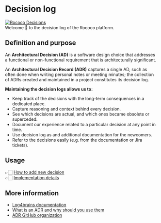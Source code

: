<!-- This file is the homepage of your Log4brains knowledge base. You are free to edit it as you want -->

# Decision log
[![Rococo Decisions](https://ecorrouge.github.io/rococo/badge.svg)](https://ecorrouge.github.io/rococo)  
Welcome 👋 to the decision log of the Rococo platform.

## Definition and purpose

An **Architectural Decision (AD)** is a software design choice that addresses a functional or non-functional requirement that is architecturally significant.  

An **Architectural Decision Record (ADR)** captures a single AD, such as often done when writing personal notes or meeting minutes; the collection of ADRs created and maintained in a project constitutes its decision log.

**Maintaining the decision logs allows us to:**  

- Keep track of the decisions with the long-term consequences in a dedicated place.  
- Capture reasoning and context behind every decision.  
- See which decisions are actual, and which ones became obsolete or superceded.  
- Document our experience related to a particular decision at any point in time.  
- Use decision log as and additional documentation for the newcomers.  
- Refer to the decisions easily (e.g. from the documentation or Jira tickets).

## Usage

👉🏻 [How to add new decision](https://github.com/EcorRouge/rococo/tree/main/docs/decision-log-overview.md#how-to-add-new-decision)  
👉🏻 [Implementation details](https://github.com/EcorRouge/rococo/tree/main/docs/decision-log-overview.md#implementation-details)  

## More information

- [Log4brains documentation](https://github.com/thomvaill/log4brains/tree/master#readme)
- [What is an ADR and why should you use them](https://github.com/thomvaill/log4brains/tree/master#-what-is-an-adr-and-why-should-you-use-them)
- [ADR GitHub organization](https://adr.github.io/)